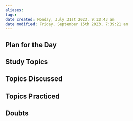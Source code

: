 ```yaml
---
aliases: 
tags: 
date created: Monday, July 31st 2023, 9:13:43 am
date modified: Friday, September 15th 2023, 7:39:21 am
---
```


## Plan for the Day

## Study Topics

## Topics Discussed

## Topics Practiced

## Doubts